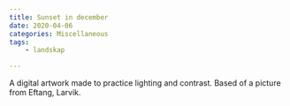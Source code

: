 ```yaml
---
title: Sunset in december
date: 2020-04-06
categories: Miscellaneous
tags: 
    - landskap

---
```

A digital artwork made to practice lighting and contrast. Based of a picture from Eftang, Larvik.